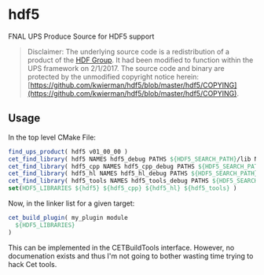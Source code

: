 # hdf5

FNAL UPS Produce Source for HDF5 support


> Disclaimer: The underlying source code is a redistribution of a product of the [HDF Group](https://support.hdfgroup.org/HDF5/). It had been modified to function within the UPS framework on 2/1/2017. The source code and binary are protected by the unmodified copyright notice herein: [https://github.com/kwierman/hdf5/blob/master/hdf5/COPYING](https://github.com/kwierman/hdf5/blob/master/hdf5/COPYING).


## Usage

In the top level CMake File:

~~~ cmake
find_ups_product( hdf5 v01_00_00 )
cet_find_library( hdf5 NAMES hdf5_debug PATHS ${HDF5_SEARCH_PATH}/lib NO_DEFAULT_PATH  )
cet_find_library( hdf5_cpp NAMES hdf5_cpp_debug PATHS ${HDF5_SEARCH_PATH}/lib NO_DEFAULT_PATH  )
cet_find_library( hdf5_hl NAMES hdf5_hl_debug PATHS ${HDF5_SEARCH_PATH}/lib NO_DEFAULT_PATH  )
cet_find_library( hdf5_tools NAMES hdf5_tools_debug PATHS ${HDF5_SEARCH_PATH}/lib NO_DEFAULT_PATH  )
set(HDF5_LIBRARIES ${hdf5} ${hdf5_cpp} ${hdf5_hl} ${hdf5_tools} )
~~~

Now, in the linker list for a given target:

~~~ cmake
cet_build_plugin( my_plugin module
  ${HDF5_LIBRARIES}
)
~~~

This can be implemented in the CETBuildTools interface. However, no documenation exists and thus I'm not going to bother wasting time trying to hack Cet tools.